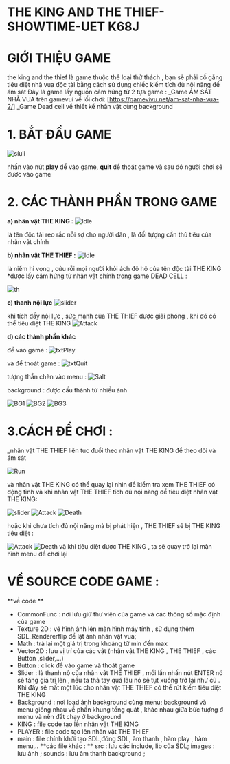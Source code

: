 # **THE KING AND THE THIEF-SHOWTIME-UET K68J**



# GIỚI THIỆU GAME 

the king and the thief là game thuộc thể loại thử thách , bạn sẽ phải cố gắng tiêu diệt nhà vua độc tài bằng cách sử dụng chiếc kiếm tích đủ nội năng để ám sát
Đây là game lấy nguồn cảm hứng từ 2 tựa game :
_Game ÁM SÁT NHÀ VUA trên gamevui về lối chơi: [https://gamevivu.net/am-sat-nha-vua-2/]
_Game Dead cell về thiết kế nhân vật cùng background 



# 1. BẮT ĐẦU GAME 
![síuii](https://github.com/NguyenDucguyen/appleKnight-UET_SDL2/assets/160694563/bcb0f340-cf4d-429c-8487-3582e07f0487)


nhấn vào nút **play** để vào game, **quit** để thoát game 
và sau đó người chơi sẽ đươc vào game 

# 2. CÁC THÀNH PHẦN TRONG GAME

**a) nhân vật **THE KING** :**
 ![Idle](https://github.com/NguyenDucguyen/appleKnight-UET_SDL2/assets/160694563/fdf81532-ddc3-46ca-9c80-b57056df0222)

là tên độc tài reo rắc nỗi sợ cho người dân , là đối tựợng cần thủ tiêu của nhân vật chính 

**b) nhân vật THE THIEF :**
![Idle](https://github.com/NguyenDucguyen/appleKnight-UET_SDL2/assets/160694563/82ecea93-0733-44b2-8bef-345707dc8d9c)


là niềm hi vọng , cứu rỗi mọi người khỏi ách đô hộ của tên độc tài THE KING 
*được lấy cảm hứng từ nhân vật chính trong game DEAD CELL :

![th](https://github.com/NguyenDucguyen/appleKnight-UET_SDL2/assets/160694563/dbb8827c-e954-47c7-9ef0-c456eff1e11a)



**c) thanh nội lực**
![slider](https://github.com/NguyenDucguyen/appleKnight-UET_SDL2/assets/160694563/13a0269b-b6c5-4374-8e7b-6189c1570677)

khi tích đầy nội lực , sức mạnh của THE THIEF được giải phóng , khi đó có thể tiêu diệt THE KING 
![Attack](https://github.com/NguyenDucguyen/appleKnight-UET_SDL2/assets/160694563/df580135-2a05-48ca-a1d4-d3fd4747a613)

**d) các thành phần khác**

để vào game : 
![txtPlay](https://github.com/NguyenDucguyen/appleKnight-UET_SDL2/assets/160694563/bedae446-442f-4e0d-a9e9-3b094fdf692b)

và để thoát game :
![txtQuit](https://github.com/NguyenDucguyen/appleKnight-UET_SDL2/assets/160694563/944b1226-fffa-44b3-921b-1fb070acd231)


tượng thần chèn vào menu : 
![Salt](https://github.com/NguyenDucguyen/appleKnight-UET_SDL2/assets/160694563/653699d4-8488-4764-ab0d-fe3c7747d50d)



background : được cấu thành từ nhiều ảnh 

![BG1](https://github.com/NguyenDucguyen/appleKnight-UET_SDL2/assets/160694563/ba5215a5-73f5-4f21-bbc5-e562e56bc897)
![BG2](https://github.com/NguyenDucguyen/appleKnight-UET_SDL2/assets/160694563/f03fc57b-b207-4f10-b0be-e0e7a4bbacb4)
![BG3](https://github.com/NguyenDucguyen/appleKnight-UET_SDL2/assets/160694563/25a197b0-418d-4c4c-84eb-225a270150cc)


# 3.CÁCH ĐỂ CHƠI :

_nhân vật THE THIEF liên tục đuổi  theo nhân vật THE KING để theo dõi và ám sát 

![Run](https://github.com/NguyenDucguyen/appleKnight-UET_SDL2/assets/160694563/cc286354-d889-4980-92dd-af2cb46be078)




và nhân vật THE KING có thể quay lại nhìn để kiểm tra xem THE THIEF có động tĩnh 
và khi nhân vật THE THIEF tích đủ nội năng để tiêu diệt nhân vật THE KING:

![slider](https://github.com/NguyenDucguyen/appleKnight-UET_SDL2/assets/160694563/6637d74d-8a91-4bb5-9885-49cadf5efce9)
![Attack](https://github.com/NguyenDucguyen/appleKnight-UET_SDL2/assets/160694563/d8675652-62d8-4272-b49e-e4655a411fdc)
![Death](https://github.com/NguyenDucguyen/appleKnight-UET_SDL2/assets/160694563/562604f7-839e-4892-95aa-d243a71184aa)





hoặc khi chưa tích đủ nội năng mà bị phát hiện , THE THIEF sẽ bị THE KING tiêu diệt : 

![Attack](https://github.com/NguyenDucguyen/appleKnight-UET_SDL2/assets/160694563/af953e52-a158-421b-acd9-87a04011889d)
![Death](https://github.com/NguyenDucguyen/appleKnight-UET_SDL2/assets/160694563/bb6222ab-de2e-493a-9264-345b0fca8132)
và khi tiêu diệt được THE KING , ta sẽ quay trở lại màn hình menu để chơi lại 

# 
# VỀ SOURCE CODE GAME :
**về code **
* CommonFunc : nơi lưu giữ thư viện của game và các thông số mặc định của game 
* Texture 2D : vẽ hình ảnh lên màn hình máy tính , sử dụng thêm SDL_Rendererflip để lật ảnh nhân vật vua;
* Math : trả lại một giá trị trong khoảng từ min đến max 
* Vector2D : lưu vị trí của các vật (nhân vật THE KING , THE THIEF , các Button ,slider,...) 
* Button : click để vào game và thoát game
* Slider : là thanh nộ của nhân vật THE THIEF , mỗi lần nhấn nút ENTER nó sẽ tăng giá trị lên , nếu ta thả tay quá lâu nó sẽ tụt xuống trở lại như cũ . Khi đầy sẽ mất một lúc cho nhân vật THE THIEF có thể rút kiếm tiêu diệt THE KING 
* Background : nơi load ảnh background cùng menu; background và menu giống nhau về phần khung tổng quát , khác nhau giữa bức tượng ở menu và nền đất chạy ở background 
* KING : file code tạo lên nhân vật THE KING 
* PLAYER : file code tạo lên nhân vật THE THIEF
* main : file chính khởi tạo SDL,đóng SDL, âm thanh , hàm play , hàm menu,..
**các file khác : ** 
src : lưu các include, lib của SDL;
images : lưu ảnh ;
sounds : lưu âm thanh background ;


 

